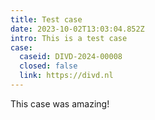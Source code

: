 ```yaml
---
title: Test case
date: 2023-10-02T13:03:04.852Z
intro: This is a test case
case:
  caseid: DIVD-2024-00008
  closed: false
  link: https://divd.nl
---
```

T﻿his case was amazing!
